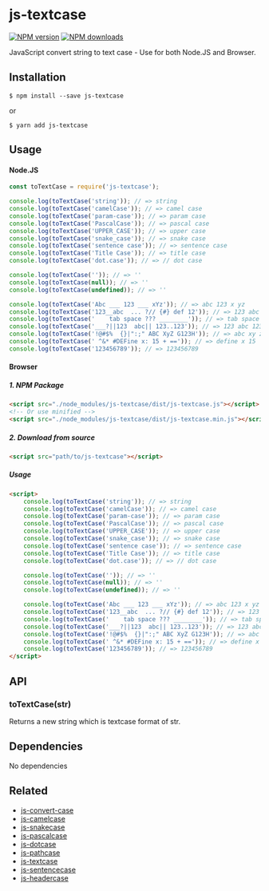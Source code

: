 # js-textcase

[![NPM version][npm-image]][npm-url]
[![NPM downloads][downloads-image]][downloads-url]

JavaScript convert string to text case - Use for both Node.JS and Browser.

## Installation

`$ npm install --save js-textcase`

or

`$ yarn add js-textcase`

## Usage

#### Node.JS

```js
const toTextCase = require('js-textcase');

console.log(toTextCase('string')); // => string
console.log(toTextCase('camelCase')); // => camel case
console.log(toTextCase('param-case')); // => param case
console.log(toTextCase('PascalCase')); // => pascal case
console.log(toTextCase('UPPER_CASE')); // => upper case
console.log(toTextCase('snake_case')); // => snake case
console.log(toTextCase('sentence case')); // => sentence case
console.log(toTextCase('Title Case')); // => title case
console.log(toTextCase('dot.case')); // => // dot case

console.log(toTextCase('')); // => ''
console.log(toTextCase(null)); // => ''
console.log(toTextCase(undefined)); // => ''

console.log(toTextCase('Abc ___ 123 ___ xYz')); // => abc 123 x yz
console.log(toTextCase('123__abc  ... ?// {#} def 12')); // => 123 abc def 12
console.log(toTextCase('	tab space ??? ________')); // => tab space
console.log(toTextCase('___?||123  abc|| 123..123')); // => 123 abc 123 123
console.log(toTextCase('!@#$%  {}|":;" ABC XyZ G123H')); // => abc xy z g123h
console.log(toTextCase(' ^&* #DEFine x: 15 + ==')); // => define x 15
console.log(toTextCase('123456789')); // => 123456789
```

#### Browser
##### 1. NPM Package
```html
<script src="./node_modules/js-textcase/dist/js-textcase.js"></script>
<!-- Or use minified -->
<script src="./node_modules/js-textcase/dist/js-textcase.min.js"></script>
```
##### 2. Download from source
```html
<script src="path/to/js-textcase"></script>
```
##### Usage
```html
<script>
	console.log(toTextCase('string')); // => string
	console.log(toTextCase('camelCase')); // => camel case
	console.log(toTextCase('param-case')); // => param case
	console.log(toTextCase('PascalCase')); // => pascal case
	console.log(toTextCase('UPPER_CASE')); // => upper case
	console.log(toTextCase('snake_case')); // => snake case
	console.log(toTextCase('sentence case')); // => sentence case
	console.log(toTextCase('Title Case')); // => title case
	console.log(toTextCase('dot.case')); // => // dot case

	console.log(toTextCase('')); // => ''
	console.log(toTextCase(null)); // => ''
	console.log(toTextCase(undefined)); // => ''

	console.log(toTextCase('Abc ___ 123 ___ xYz')); // => abc 123 x yz
	console.log(toTextCase('123__abc  ... ?// {#} def 12')); // => 123 abc def 12
	console.log(toTextCase('	tab space ??? ________')); // => tab space
	console.log(toTextCase('___?||123  abc|| 123..123')); // => 123 abc 123 123
	console.log(toTextCase('!@#$%  {}|":;" ABC XyZ G123H')); // => abc xy z g123h
	console.log(toTextCase(' ^&* #DEFine x: 15 + ==')); // => define x 15
	console.log(toTextCase('123456789')); // => 123456789
</script>
```

## API

### toTextCase(str)

Returns a new string which is textcase format of str.


## Dependencies
No dependencies

## Related
+ [js-convert-case](https://github.com/huynhsamha/js-convert-case)
+ [js-camelcase](https://github.com/huynhsamha/js-camelcase)
+ [js-snakecase](https://github.com/huynhsamha/js-snakecase)
+ [js-pascalcase](https://github.com/huynhsamha/js-pascalcase)
+ [js-dotcase](https://github.com/huynhsamha/js-dotcase)
+ [js-pathcase](https://github.com/huynhsamha/js-pathcase)
+ [js-textcase](https://github.com/huynhsamha/js-textcase)
+ [js-sentencecase](https://github.com/huynhsamha/js-sentencecase)
+ [js-headercase](https://github.com/huynhsamha/js-headercase)


[npm-image]: https://img.shields.io/npm/v/js-textcase.svg?style=flat
[npm-url]: https://www.npmjs.com/package/js-textcase
[downloads-image]: https://img.shields.io/npm/dm/js-textcase.svg?style=flat
[downloads-url]: https://www.npmjs.com/package/js-textcase

